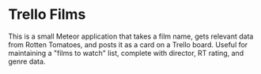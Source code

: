 # Trello Films
This is a small Meteor application that takes a film name, gets relevant data from Rotten Tomatoes, and posts it as a card on a Trello board.
Useful for maintaining a "films to watch" list, complete with director, RT rating, and genre data.

